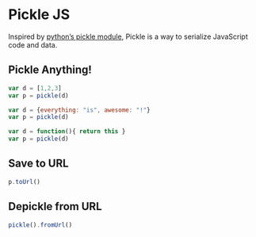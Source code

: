# Pickle JS

Inspired by [python’s pickle module](https://docs.python.org/3/library/pickle.html),
Pickle is a way to serialize JavaScript code and data.

## Pickle Anything!

```js
var d = [1,2,3]
var p = pickle(d)

var d = {everything: "is", awesome: "!"}
var p = pickle(d)

var d = function(){ return this }
var p = pickle(d)
```

## Save to URL

```js
p.toUrl()
```

## Depickle from URL

```js
pickle().fromUrl()
```